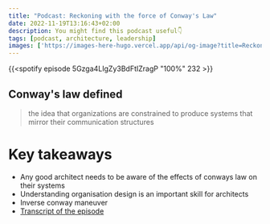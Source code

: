```yaml
---
title: "Podcast: Reckoning with the force of Conway's Law"
date: 2022-11-19T13:16:43+02:00
description: You might find this podcast useful👇
tags: [podcast, architecture, leadership]
images: ['https://images-here-hugo.vercel.app/api/og-image?title=Reckoning%20with%20the%20force%20of%20Conways%20Law']
---
```


{{<spotify episode 5Gzga4LIgZy3BdFtIZragP "100%" 232 >}}

## Conway's law defined
> the idea that organizations are constrained to produce systems that mirror their communication structures

# Key takeaways
- Any good architect needs to be aware of the effects of conways law on their systems
- Understanding organisation design is an important skill for architects
- Inverse conway maneuver
- [Transcript of the episode](https://www.thoughtworks.com/insights/podcasts/technology-podcasts/reckoning-with-the-force-conways-law)